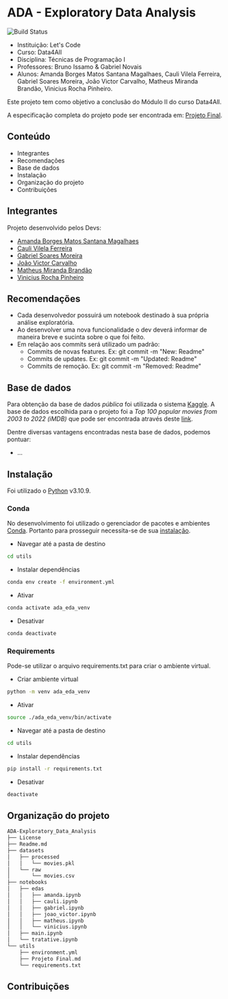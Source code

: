 # ADA - Exploratory Data Analysis
![Build Status](https://travis-ci.org/joemccann/dillinger.svg?branch=master)

- Instituição: Let's Code
- Curso: Data4All
- Disciplina: Técnicas de Programação I
- Professores: Bruno Issamo & Gabriel Novais
- Alunos: Amanda Borges Matos Santana Magalhaes, Cauli Vilela Ferreira, Gabriel Soares Moreira, João Victor Carvalho, Matheus Miranda Brandão, Vinicius Rocha Pinheiro.

Este projeto tem como objetivo a conclusão do Módulo II do curso Data4All.

A especificação completa do projeto pode ser encontrada em: [Projeto Final](https://github.com/MatBrands/ADA-Exploratory_Data_Analysis/blob/master/utils/Projeto%20Final.md).

## Conteúdo

- Integrantes
- Recomendações
- Base de dados
- Instalação
- Organização do projeto
- Contribuições

## Integrantes
Projeto desenvolvido pelos Devs:

- [Amanda Borges Matos Santana Magalhaes](https://github.com/magalhaesaamanda)
- [Cauli Vilela Ferreira](https://github.com/coquizin)
- [Gabriel Soares Moreira](https://github.com/moreiragabrielsoares)
- [João Victor Carvalho](https://github.com/jvDATA)
- [Matheus Miranda Brandão](https://github.com/MatBrands/)
- [Vinicius Rocha Pinheiro](https://github.com/vini-pinheiro)

## Recomendações
- Cada desenvolvedor possuirá um notebook destinado à sua própria análise exploratória.
- Ao desenvolver uma nova funcionalidade o dev deverá informar de maneira breve e sucinta sobre o que foi feito.
- Em relação aos commits será utilizado um padrão:
    - Commits de novas features. Ex: git commit -m "New: Readme"
    - Commits de updates. Ex: git commit -m "Updated: Readme"
    - Commits de remoção. Ex: git commit -m "Removed: Readme"

## Base de dados

Para obtenção da base de dados *pública* foi utilizada o sistema [Kaggle](https://www.kaggle.com/).
A base de dados escolhida para o projeto foi a *Top 100 popular movies from 2003 to 2022 (iMDB)* que pode ser encontrada através deste [link](https://www.kaggle.com/datasets/georgescutelnicu/top-100-popular-movies-from-2003-to-2022-imdb).

Dentre diversas vantagens encontradas nesta base de dados, podemos pontuar:
- ...

## Instalação
Foi utilizado o [Python](https://www.python.org/) v3.10.9.

### Conda
No desenvolvimento foi utilizado o gerenciador de pacotes e ambientes [Conda](https://conda.io/). Portanto para prosseguir necessita-se de sua [instalação](https://conda.io/projects/conda/en/latest/user-guide/install/index.html).

- Navegar até a pasta de destino
```sh
cd utils
```

- Instalar dependências
```sh
conda env create -f environment.yml
```

- Ativar
```sh
conda activate ada_eda_venv
```

- Desativar
```sh
conda deactivate
```

### Requirements
Pode-se utilizar o arquivo requirements.txt para criar o ambiente virtual.

- Criar ambiente virtual
```sh
python -m venv ada_eda_venv
```

- Ativar
```sh
source ./ada_eda_venv/bin/activate
```

- Navegar até a pasta de destino
```sh
cd utils
```

- Instalar dependências
```sh
pip install -r requirements.txt
```

- Desativar
```sh
deactivate
```

## Organização do projeto
```sh
ADA-Exploratory_Data_Analysis
├── License
├── Readme.md
├── datasets
│   ├── processed
│   │   └── movies.pkl
│   └── raw
│       └── movies.csv
├── notebooks
│   ├── edas
│   │   ├── amanda.ipynb
│   │   ├── cauli.ipynb
│   │   ├── gabriel.ipynb
│   │   ├── joao_victor.ipynb
│   │   ├── matheus.ipynb
│   │   └── vinicius.ipynb
│   ├── main.ipynb
│   └── tratative.ipynb
└── utils
    ├── environment.yml
    ├── Projeto Final.md
    └── requirements.txt
```

## Contribuições